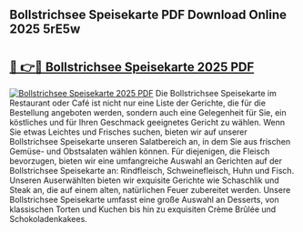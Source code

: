 ## Bollstrichsee Speisekarte PDF Download Online 2025 5rE5w

# <h2><a href="http://gc9atb.nevu.top/?p=Bollstrichsee+Speisekarte">🔗 👉🔴 Bollstrichsee Speisekarte 2025 PDF</a></h2>

[![Bollstrichsee Speisekarte 2025 PDF](https://i.imgur.com/dBaPXMq.png)](http://gc9atb.nevu.top/?p=Bollstrichsee+Speisekarte)
Die Bollstrichsee Speisekarte im Restaurant oder Café ist nicht nur eine Liste der Gerichte, die für die Bestellung angeboten werden, sondern auch eine Gelegenheit für Sie, ein köstliches und für Ihren Geschmack geeignetes Gericht zu wählen. Wenn Sie etwas Leichtes und Frisches suchen, bieten wir auf unserer Bollstrichsee Speisekarte unseren Salatbereich an, in dem Sie aus frischen Gemüse- und Obstsalaten wählen können. Für diejenigen, die Fleisch bevorzugen, bieten wir eine umfangreiche Auswahl an Gerichten auf der Bollstrichsee Speisekarte an: Rindfleisch, Schweinefleisch, Huhn und Fisch. Unseren Auserwählten bieten wir exquisite Gerichte wie Schaschlik und Steak an, die auf einem alten, natürlichen Feuer zubereitet werden. Unsere Bollstrichsee Speisekarte umfasst eine große Auswahl an Desserts, von klassischen Torten und Kuchen bis hin zu exquisiten Crème Brûlée und Schokoladenkakees.
